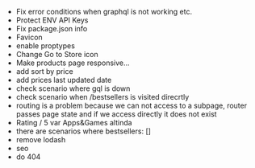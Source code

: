 - Fix error conditions when graphql is not working etc.
- Protect ENV API Keys
- Fix package.json info
- Favicon
- enable proptypes
- Change Go to Store icon
- Make products page responsive...
- add sort by price
- add prices last updated date
- check scenario where gql is down
- check scenario when /bestsellers is visited direcrtly
- routing is a problem because we can not access to a subpage, router passes page state and if we access directly it does not exist
- Rating / 5 var Apps&Games altinda
- there are scenarios where bestsellers: []
- remove lodash
- seo
- do 404

